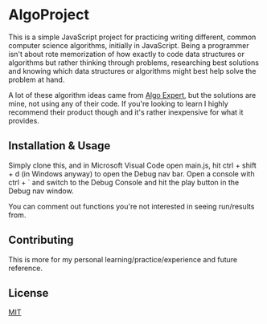 # AlgoProject

This is a simple JavaScript project for practicing writing different, common computer science algorithms, initially in JavaScript. Being a programmer isn't about rote memorization of how exactly to code data structures or algorithms but rather thinking through problems, researching best solutions and knowing which data structures or algorithms might best help solve the problem at hand.

A lot of these algorithm ideas came from [Algo Expert](https://www.algoexpert.io), but the solutions are mine, not using any of their code. If you're looking to learn I highly recommend their product though and it's rather inexpensive for what it provides.

## Installation & Usage

Simply clone this, and in Microsoft Visual Code open main.js, hit ctrl + shift + d (in Windows anyway) to open the Debug nav bar. Open a console with ctrl + ` and switch to the Debug Console and hit the play button in the Debug nav window.

You can comment out functions you're not interested in seeing run/results from.

## Contributing

This is more for my personal learning/practice/experience and future reference.

## License

[MIT](https://choosealicense.com/licenses/mit/)
